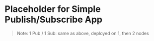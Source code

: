 # Placeholder for Simple Publish/Subscribe App

> Note:  1 Pub / 1 Sub: same as above, deployed on 1, then 2 nodes

